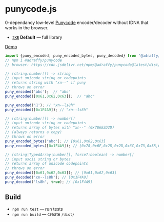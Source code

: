 # punycode.js

0-dependancy low-level [Punycode](https://datatracker.ietf.org/doc/html/rfc3492) encoder/decoder without IDNA that works in the browser.

* [`2KB`](./dist/index.min.js) **Default** — full library

[Demo](https://adraffy.github.io/punycode.js/test/demo.html)

```Javascript
import {puny_encoded, puny_encoded_bytes, puny_decoded} from '@adraffy/punycode';
// npm i @adraffy/punycode
// browser: https://cdn.jsdelivr.net/npm/@adraffy/punycode@latest/dist/index.min.js

// (string:number[]) -> string
// input unicode string or codepoints
// returns string with "xn--" if puny
// throws on error
puny_encoded('abc');  // "abc"
puny_encoded([0x61,0x62,0x63]);  // "abc"

puny_encoded('💩'); // "xn--ls8h"
puny_encoded([0x1F4A9]); // "xn--ls8h"

// (string|number[]) -> number[]
// input unicode string or codepoints
// returns array of bytes with "xn--" (0x786E2D2D)
// (always returns a copy)
// throws on error
puny_encoded_bytes("abc"); // [0x61,0x62,0x63]
puny_encoded_bytes([0x1F4A9]); // [0x78,0x6E,0x2D,0x2D,0x6C,0x73,0x38,0x68]

// (string|TypedArray|number[], force?:boolean) -> number[]
// input ascii string or bytes
// returns array of unicode codepoints
// throws on error
puny_decoded([0x61,0x62,0x63]); // [0x61,0x62,0x63]
puny_decoded('xn--ls8h'); // [0x1F4A9]
puny_decoded('ls8h', true); // [0x1F4A9]
```

## Build

* `npm run test` &mdash; run tests
* `npm run build` &mdash; create `/dist/`
